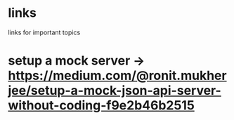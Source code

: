 # links
links for important topics

# setup a mock server -> https://medium.com/@ronit.mukherjee/setup-a-mock-json-api-server-without-coding-f9e2b46b2515
